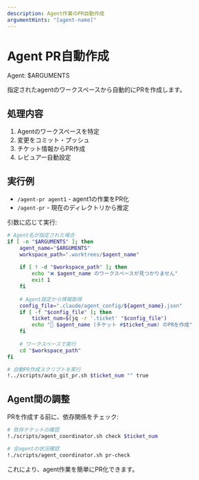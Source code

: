 ```yaml
---
description: Agent作業のPR自動作成
argumentHints: "[agent-name]"
---
```


# Agent PR自動作成

Agent: $ARGUMENTS

指定されたagentのワークスペースから自動的にPRを作成します。

## 処理内容

1. Agentのワークスペースを特定
2. 変更をコミット・プッシュ
3. チケット情報からPR作成
4. レビュアー自動設定

## 実行例
- `/agent-pr agent1` - agent1の作業をPR化
- `/agent-pr` - 現在のディレクトリから推定

引数に応じて実行:

```bash
# Agent名が指定された場合
if [ -n "$ARGUMENTS" ]; then
    agent_name="$ARGUMENTS"
    workspace_path=".worktrees/$agent_name"
    
    if [ ! -d "$workspace_path" ]; then
        echo "❌ $agent_name のワークスペースが見つかりません"
        exit 1
    fi
    
    # Agent設定から情報取得
    config_file=".claude/agent_config/${agent_name}.json"
    if [ -f "$config_file" ]; then
        ticket_num=$(jq -r '.ticket' "$config_file")
        echo "🤖 $agent_name (チケット #$ticket_num) のPRを作成"
    fi
    
    # ワークスペースで実行
    cd "$workspace_path"
fi

# 自動PR作成スクリプトを実行
!../scripts/auto_git_pr.sh $ticket_num "" true
```

## Agent間の調整

PRを作成する前に、依存関係をチェック:

```bash
# 依存チケットの確認
!./scripts/agent_coordinator.sh check $ticket_num

# 全agentの状況確認
!./scripts/agent_coordinator.sh pr-check
```

これにより、agent作業を簡単にPR化できます。